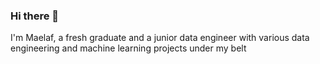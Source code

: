 ### Hi there 👋
I'm Maelaf, a fresh graduate and a junior data engineer with various data engineering and machine learning projects under my belt
<!--
**Maelaf/Maelaf** is a ✨ _special_ ✨ repository because its `README.md` (this file) appears on your GitHub profile.

Here are some ideas to get you started:

- 🔭 I’m currently working on Data Engineering and Machine Learning
- 👯 I’m looking to collaborate on data engineeging and machine learning project, especaially on Computer Vision.

- 🤔 I’m looking for help with ...
- 💬 Ask me about data science, data engineeging
- 📫 How to reach me: 
- ⚡ Fun fact: I love hiking
-->
